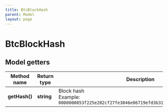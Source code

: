 ```yaml
---
title: BtcBlockHash
parent: Model
layout: page
---
```


# BtcBlockHash

## Model getters

Method name | Return type | Description | Notes
------------ | ------------- | ------------- | -------------
**getHash()** | **string** | Block hash <br>Example: `0000000053f225e202cf27fe3046e06719efd3b31b5ab75fc5ef7f853c8b246f` | [optional]

